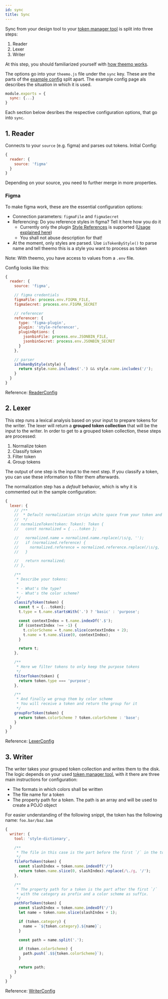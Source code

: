 ```yaml
---
id: sync
title: Sync
---
```


Sync from your design tool to your [token manager
tool](glossary.md#token-manager-tool) is split into three steps:

1. Reader
2. Lexer
3. Writer

At this step, you should familiarized yourself with [how theemo
works](how-theemo-works.md).

The options go into your `theemo.js` file under the `sync` key. These are the
parts of the [example config](example-config.md) split apart. The example config
page als describes the situation in which it is used.

```js
module.exports = {
  sync: {...}
}
```

Each section below desribes the respective configuration options, that go into `sync`.

## 1. Reader

Connects to your `source` (e.g. figma) and parses out tokens. Initial Config:

```js
{
  reader: {
    source: 'figma'
  }
}
```

Depending on your source, you need to further merge in more properties.

### Figma

To make figma work, these are the essential configuration options:

- Connection parameters: `figmaFile` and `figmaSecret`
- Referencing: Do you reference styles in figma? Tell it here how you do it
  - Currently only the plugin [Style
    References](https://www.figma.com/community/plugin/791262205400516364/Style-References)
    is supported ([Usage explained here](https://gos.si/blog/full-featured-themes-in-figma/))
  - You shall not abuse description for that!
- At the moment, only styles are parsed. Use `isTokenByStyle()` to parse name
  and tell theemo this is a style you want to process as token

Note: With theemo, you have access to values from a `.env` file.

Config looks like this:

```js
{
  reader: {
    source: 'figma',

    // figma credentials
    figmaFile: process.env.FIGMA_FILE,
    figmaSecret: process.env.FIGMA_SECRET

    // referencer
    referencer: {
      type: 'figma-plugin',
      plugin: 'style-referencer',
      pluginOptions: {
        jsonbinFile: process.env.JSONBIN_FILE,
        jsonbinSecret: process.env.JSONBIN_SECRET
      }
    },

    // parser
    isTokenByStyle(style) {
      return style.name.includes('.') && style.name.includes('/');
    }
  }
}
```

Reference: [ReaderConfig](api/theemo.readerconfig)

## 2. Lexer

This step runs a lexical analysis based on your input to prepare tokens for the
writer. The lexer will return a **grouped token collection** that will be the
input to the writer. In order to get to a grouped token collection, these steps
are processed:

1. Normalize token
2. Classify token
3. Filter token
4. Group tokens

The output of one step is the input to the next step. If you classify a token,
you can use these information to filter them afterwards.

The normalization step has a _default_ behavior, which is why it is commented
out in the sample configuration:

```js
{
  lexer: {
    // /**
    //  * Default normalization strips white space from your token and reference name
    //  */
    // normalizeToken(token: Token): Token {
    //   const normalized = { ...token };

    //   normalized.name = normalized.name.replace(/\s/g, '');
    //   if (normalized.reference) {
    //     normalized.reference = normalized.reference.replace(/\s/g, '');
    //   }

    //   return normalized;
    // },

    /**
     * Describe your tokens:
     *
     * - What's the type?
     * - What's the color scheme?
     */
    classifyToken(token) {
      const t = {...token};
      t.type = t.name.startsWith('.') ? 'basic' : 'purpose';

      const contextIndex = t.name.indexOf('.$');
      if (contextIndex !== -1) {
        t.colorScheme = t.name.slice(contextIndex + 2);
        t.name = t.name.slice(0, contextIndex);
      }

      return t;
    },

    /**
     * Here we filter tokens to only keep the purpose tokens
     */
    filterToken(token) {
      return token.type === 'purpose';
    },

    /**
     * And finally we group them by color scheme
     * You will receive a token and return the group for it
     */
    groupForToken(token) {
      return token.colorScheme ? token.colorScheme : 'base';
    }
  }
}
```

Reference: [LexerConfig](api/theemo.lexerconfig)

## 3. Writer

The writer takes your grouped token collection and writes them to the disk. The
logic depends on your used [token manager tool](glossary.md#token-manager-tool),
with it there are three main instructions for configuration:

- The formats in which colors shall be written
- The file name for a token
- The property path for a token. The path is an array and will be used to create
  a POJO object

For easier understanding of the following snippt, the token has the following
name: `foo.bar/baz.bam`

```js
{
  writer: {
    tool: 'style-dictionary',

    /**
     * The file in this case is the part before the first `/` in the token name.
     */
    fileForToken(token) {
      const slashIndex = token.name.indexOf('/')
      return token.name.slice(0, slashIndex).replace(/\./g, '/');
    },

    /**
     * The property path for a token is the part after the first `/`
     * with the category as prefix and a color scheme as suffix.
     */
    pathForToken(token) {
      const slashIndex = token.name.indexOf('/')
      let name = token.name.slice(slashIndex + 1);

      if (token.category) {
        name = `${token.category}.${name}`;
      }

      const path = name.split('.');

      if (token.colorScheme) {
        path.push(`.$${token.colorScheme}`);
      }

      return path;
    }
  }
}
```

Reference: [WriterConfig](api/theemo.writerconfig)
